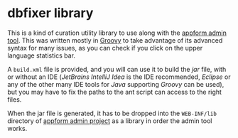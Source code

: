 dbfixer library
===============

This is a kind of curation utility library to use along with the [appform admin tool](https://github.com/telekosmos/epiquest-admin). This was written mostly in [Groovy](http://groovy.codehaus.org/) to take advantage of its advanced syntax for many issues, as you can check if you click on the upper language statistics bar.

A `build.xml` file is provided, and you will can use it to build the _jar_ file, with or without an IDE (_JetBrains IntelliJ Idea_ is the IDE recommended, _Eclipse_ or any of the other many IDE tools for _Java_ supporting _Groovy_ can be used), but you may have to fix the paths to the ant script can access to the right files.

When the jar file is generated, it has to be dropped into the `WEB-INF/lib` directory of [appform admin project](https://github.com/telekosmos/epiquest-admin) as a library in order the admin tool works.
